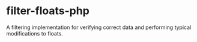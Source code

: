 # filter-floats-php
A filtering implementation for verifying correct data and performing typical modifications to floats.
